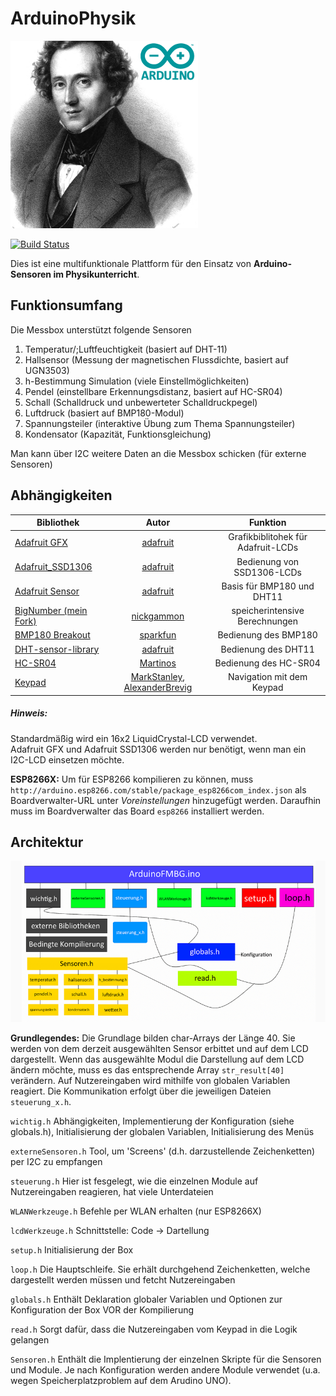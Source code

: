 # ArduinoPhysik
![ArduinoPhysik Logo](Materialien/logoSmall.png)

[![Build Status](https://travis-ci.org/leonardoInf/ArduinoPhysik.svg?branch=master)](https://travis-ci.org/leonardoInf/ArduinoPhysik)

Dies ist eine multifunktionale Plattform für den Einsatz von **Arduino-Sensoren im Physikunterricht**.

## Funktionsumfang
Die Messbox unterstützt folgende Sensoren
1. Temperatur/;Luftfeuchtigkeit (basiert auf DHT-11)
2. Hallsensor (Messung der magnetischen Flussdichte, basiert auf UGN3503)
3. h-Bestimmung Simulation (viele Einstellmöglichkeiten)
4. Pendel (einstellbare Erkennungsdistanz, basiert auf HC-SR04)
5. Schall (Schalldruck und unbewerteter Schalldruckpegel)
6. Luftdruck (basiert auf BMP180-Modul)
7. Spannungsteiler (interaktive Übung zum Thema Spannungsteiler)
8. Kondensator (Kapazität, Funktionsgleichung)


Man kann über I2C weitere Daten an die Messbox schicken (für externe Sensoren) 

## Abhängigkeiten

| Bibliothek    | Autor      | Funktion    |
| ------------- |:-------------:| :-----:|
| [Adafruit GFX](https://github.com/adafruit/Adafruit-GFX-Library)    | [adafruit](https://github.com/adafruit)      | Grafikbiblitohek für Adafruit-LCDs    |
| [Adafruit_SSD1306](https://github.com/adafruit/Adafruit_SSD1306)    | [adafruit](https://github.com/adafruit)      | Bedienung von SSD1306-LCDs
| [Adafruit Sensor](https://github.com/adafruit/Adafruit_Sensor)      | [adafruit](https://github.com/adafruit)      | Basis für BMP180 und DHT11   |
|[BigNumber (mein Fork)](https://github.com/leonardoInf/BigNumber)     | [nickgammon](https://github.com/nickgammon)     | speicherintensive Berechnungen    |
| [BMP180 Breakout](https://github.com/sparkfun/BMP180_Breakout_Arduino_Library)     | [sparkfun](https://github.com/sparkfun)     | Bedienung des BMP180   |
|[DHT-sensor-library](https://github.com/adafruit/DHT-sensor-library)     |  [adafruit](https://github.com/adafruit)   |  Bedienung des DHT11   |
[HC-SR04](https://github.com/Martinsos/arduino-lib-hc-sr04)     | [Martinos](https://github.com/Martinsos)     | Bedienung des HC-SR04     |
| [Keypad](https://playground.arduino.cc/Code/Keypad/#Download)     | [MarkStanley](https://github.com/MarkStanley), [AlexanderBrevig](https://github.com/AlexanderBrevig)    | Navigation mit dem Keypad |

##### Hinweis: 
Standardmäßig wird ein 16x2 LiquidCrystal-LCD verwendet.\
Adafruit GFX und Adafruit SSD1306 werden nur benötigt, wenn man ein I2C-LCD einsetzen möchte.

**ESP8266X:** Um für ESP8266 kompilieren zu können, muss ``http://arduino.esp8266.com/stable/package_esp8266com_index.json`` als Boardverwalter-URL unter *Voreinstellungen* hinzugefügt werden.
Daraufhin muss im Boardverwalter das Board ``esp8266`` installiert werden.  

## Architektur
![ArduinoFMBG Softwarearchitektur](Materialien/software-architektur.PNG)

**Grundlegendes:** Die Grundlage bilden char-Arrays der Länge 40. Sie werden von dem derzeit ausgewählten Sensor erbittet und auf dem LCD dargestellt. 
Wenn das ausgewählte Modul die Darstellung auf dem LCD ändern möchte, muss es das entsprechende Array ``str_result[40]`` verändern. Auf Nutzereingaben wird mithilfe von globalen Variablen reagiert.
Die Kommunikation erfolgt über die jeweiligen Dateien ``steuerung_x.h``. 

``wichtig.h`` Abhängigkeiten, Implementierung der Konfiguration (siehe globals.h), Initialisierung der globalen Variablen, Initialisierung des Menüs

``externeSensoren.h`` Tool, um 'Screens' (d.h. darzustellende Zeichenketten) per I2C zu empfangen

``steuerung.h`` Hier ist fesgelegt, wie die einzelnen Module auf Nutzereingaben reagieren, hat viele Unterdateien

``WLANWerkzeuge.h`` Befehle per WLAN erhalten (nur ESP8266X)

``lcdWerkzeuge.h`` Schnittstelle: Code -> Dartellung

``setup.h`` Initialisierung der Box

``loop.h`` Die Hauptschleife. Sie erhält durchgehend Zeichenketten, welche dargestellt werden müssen und fetcht Nutzereingaben

``globals.h`` Enthält Deklaration globaler Variablen und Optionen zur Konfiguration der Box VOR der Kompilierung

``read.h`` Sorgt dafür, dass die Nutzereingaben vom Keypad in die Logik gelangen

``Sensoren.h`` Enthält die Implentierung der einzelnen Skripte für die Sensoren und Module. Je nach Konfiguration werden andere Module verwendet (u.a. wegen Speicherplatzproblem auf dem Arudino UNO). 



